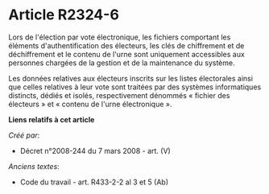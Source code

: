 # Article R2324-6

Lors de l'élection par vote électronique, les fichiers comportant les éléments d'authentification des électeurs, les clés de
chiffrement et de déchiffrement et le contenu de l'urne sont uniquement accessibles aux personnes chargées de la gestion et
de la maintenance du système.

Les données relatives aux électeurs inscrits sur les listes électorales ainsi que celles relatives à leur vote sont traitées
par des systèmes informatiques distincts, dédiés et isolés, respectivement dénommés « fichier des électeurs » et « contenu de
l'urne électronique ».

**Liens relatifs à cet article**

_Créé par_:

  - Décret n°2008-244 du 7 mars 2008 - art. (V)

_Anciens textes_:

  - Code du travail - art. R433-2-2 al 3 et 5 (Ab)
